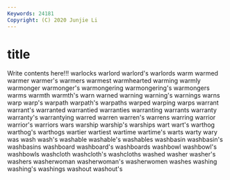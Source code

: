 ```yaml
---
Keywords: 24181
Copyright: (C) 2020 Junjie Li
---
```


# title

Write contents here!!!
warlocks 
warlord 
warlord's 
warlords 
warm 
warmed 
warmer 
warmer's
warmers 
warmest 
warmhearted 
warming 
warmly 
warmonger 
warmonger's 
warmongering 
warmongering's 
warmongers
warms 
warmth 
warmth's 
warn 
warned 
warning 
warning's 
warnings 
warns 
warp
warp's 
warpath 
warpath's 
warpaths 
warped 
warping 
warps 
warrant 
warrant's 
warranted
warrantied 
warranties 
warranting 
warrants 
warranty 
warranty's 
warrantying 
warred 
warren 
warren's
warrens 
warring 
warrior 
warrior's 
warriors 
wars 
warship 
warship's 
warships 
wart
wart's 
warthog 
warthog's 
warthogs 
wartier 
wartiest 
wartime 
wartime's 
warts 
warty
wary 
was 
wash 
wash's 
washable 
washable's 
washables 
washbasin 
washbasin's 
washbasins
washboard 
washboard's 
washboards 
washbowl 
washbowl's 
washbowls 
washcloth 
washcloth's 
washcloths 
washed
washer 
washer's 
washers 
washerwoman 
washerwoman's 
washerwomen 
washes 
washing 
washing's 
washings
washout 
washout's 
